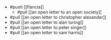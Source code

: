 - #push [[flancia]]
	- #pull [[an open letter to an open society]]
- #pull [[an open letter to christopher alexander]]
- #pull [[an open letter to alan turing]]
- #pull [[an open letter to peter singer]]
- #pull [[an open letter to sam harris]]